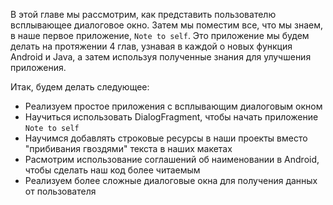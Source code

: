 В этой главе мы рассмотрим, как представить пользователю всплывающее диалоговое окно. Затем мы поместим все, что мы знаем, в наше первое приложение, ```Note to self```. Это приложение мы будем делать на протяжении 4 глав, узнавая в каждой о новых функция Android и Java, а затем используя полученные знания для улучшения приложения.

Итак, будем делать следующее:

- Реализуем простое приложения с всплывающим диалоговым окном
- Научиться использовать DialogFragment, чтобы начать приложение ```Note to self```
- Научимся добавлять строковые ресурсы в наши проекты вместо "прибивания гвоздями" текста в наших макетах
- Расмотрим использование соглашений об наименовании в Android, чтобы сделать наш код более читаемым
- Реализуем более сложные диалоговые окна для получения данных от пользователя

